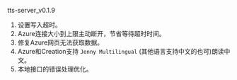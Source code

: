 tts-server_v0.1.9

1. 设置写入超时。
2. Azure连接大小到上限主动断开，节省等待超时时间。
3. 修复Azure网页无法获取数据。
4. Azure和Creation支持 `Jenny Multilingual` (其他语言支持中文的也可)朗读中文。
5. 本地接口的错误处理优化。 
